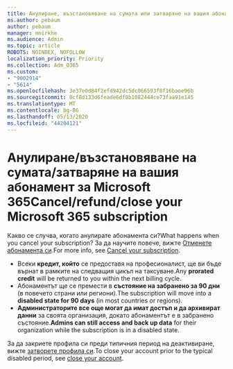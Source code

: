 ```yaml
---
title: Анулиране, възстановяване на сумата или затваряне на вашия абонамент за Microsoft 365
ms.author: pebaum
author: pebaum
manager: mnirkhe
ms.audience: Admin
ms.topic: article
ROBOTS: NOINDEX, NOFOLLOW
localization_priority: Priority
ms.collection: Adm_O365
ms.custom:
- "9002914"
- "5614"
ms.openlocfilehash: 3e37e0d84f2efd942dc5dc066593f8f16baee96b
ms.sourcegitcommit: 0cf8d133d6feade6df8b1082444ce73faa91e145
ms.translationtype: MT
ms.contentlocale: bg-BG
ms.lasthandoff: 05/13/2020
ms.locfileid: "44204121"
---
```

# <a name="cancelrefundclose-your-microsoft-365-subscription"></a><span data-ttu-id="60481-102">Анулиране/възстановяване на сумата/затваряне на вашия абонамент за Microsoft 365</span><span class="sxs-lookup"><span data-stu-id="60481-102">Cancel/refund/close your Microsoft 365 subscription</span></span>

<span data-ttu-id="60481-103">Какво се случва, когато анулирате абонамента си?</span><span class="sxs-lookup"><span data-stu-id="60481-103">What happens when you cancel your subscription?</span></span> <span data-ttu-id="60481-104">За да научите повече, вижте [Отменете абонамента си](https://docs.microsoft.com/microsoft-365/commerce/subscriptions/cancel-your-subscription?view=o365-worldwide).</span><span class="sxs-lookup"><span data-stu-id="60481-104">For more info, see [Cancel your subscription](https://docs.microsoft.com/microsoft-365/commerce/subscriptions/cancel-your-subscription?view=o365-worldwide).</span></span>

- <span data-ttu-id="60481-105">Всеки **кредит, който** се предоставя на професионалист, ще ви бъде върнат в рамките на следващия цикъл на таксуване.</span><span class="sxs-lookup"><span data-stu-id="60481-105">Any **prorated credit** will be returned to you within the next billing cycle.</span></span>
- <span data-ttu-id="60481-106">Абонаментът ще се премести в **състояние на забранено за 90 дни** (в повечето страни или региони).</span><span class="sxs-lookup"><span data-stu-id="60481-106">The subscription will move into a **disabled state for 90 days** (in most countries or regions).</span></span>
- <span data-ttu-id="60481-107">**Администраторите все още могат да имат достъп и да архивират данни** за своята организация, докато абонаментът е в забранено състояние.</span><span class="sxs-lookup"><span data-stu-id="60481-107">**Admins can still access and back up data** for their organization while the subscription is in a disabled state.</span></span>

<span data-ttu-id="60481-108">За да закриете профила си преди типичния период на деактивиране, вижте [затворете профила си](https://docs.microsoft.com/microsoft-365/commerce/close-your-account?view=o365-worldwide).</span><span class="sxs-lookup"><span data-stu-id="60481-108">To close your account prior to the typical disabled period, see [close your account](https://docs.microsoft.com/microsoft-365/commerce/close-your-account?view=o365-worldwide).</span></span>
